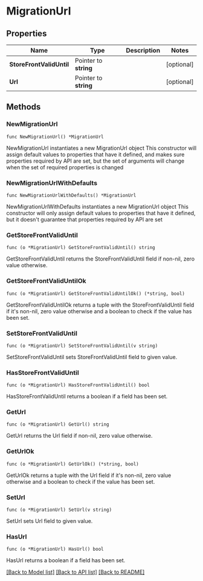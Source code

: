 # MigrationUrl

## Properties

Name | Type | Description | Notes
------------ | ------------- | ------------- | -------------
**StoreFrontValidUntil** | Pointer to **string** |  | [optional] 
**Url** | Pointer to **string** |  | [optional] 

## Methods

### NewMigrationUrl

`func NewMigrationUrl() *MigrationUrl`

NewMigrationUrl instantiates a new MigrationUrl object
This constructor will assign default values to properties that have it defined,
and makes sure properties required by API are set, but the set of arguments
will change when the set of required properties is changed

### NewMigrationUrlWithDefaults

`func NewMigrationUrlWithDefaults() *MigrationUrl`

NewMigrationUrlWithDefaults instantiates a new MigrationUrl object
This constructor will only assign default values to properties that have it defined,
but it doesn't guarantee that properties required by API are set

### GetStoreFrontValidUntil

`func (o *MigrationUrl) GetStoreFrontValidUntil() string`

GetStoreFrontValidUntil returns the StoreFrontValidUntil field if non-nil, zero value otherwise.

### GetStoreFrontValidUntilOk

`func (o *MigrationUrl) GetStoreFrontValidUntilOk() (*string, bool)`

GetStoreFrontValidUntilOk returns a tuple with the StoreFrontValidUntil field if it's non-nil, zero value otherwise
and a boolean to check if the value has been set.

### SetStoreFrontValidUntil

`func (o *MigrationUrl) SetStoreFrontValidUntil(v string)`

SetStoreFrontValidUntil sets StoreFrontValidUntil field to given value.

### HasStoreFrontValidUntil

`func (o *MigrationUrl) HasStoreFrontValidUntil() bool`

HasStoreFrontValidUntil returns a boolean if a field has been set.

### GetUrl

`func (o *MigrationUrl) GetUrl() string`

GetUrl returns the Url field if non-nil, zero value otherwise.

### GetUrlOk

`func (o *MigrationUrl) GetUrlOk() (*string, bool)`

GetUrlOk returns a tuple with the Url field if it's non-nil, zero value otherwise
and a boolean to check if the value has been set.

### SetUrl

`func (o *MigrationUrl) SetUrl(v string)`

SetUrl sets Url field to given value.

### HasUrl

`func (o *MigrationUrl) HasUrl() bool`

HasUrl returns a boolean if a field has been set.


[[Back to Model list]](../README.md#documentation-for-models) [[Back to API list]](../README.md#documentation-for-api-endpoints) [[Back to README]](../README.md)


